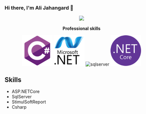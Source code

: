 ### Hi there, I'm Ali Jahangard 👋

<!--
**jahangard58/jahangard58** is a ✨ _special_ ✨ repository because its `README.md` (this file) appears on your GitHub profile.

Here are some ideas to get you started:

- 🔭 I’m currently working on ...
- 🌱 I’m currently learning ...
- 👯 I’m looking to collaborate on ...
- 🤔 I’m looking for help with ...
- 💬 Ask me about ...
- 📫 How to reach me: ...
- 😄 Pronouns: ...
- ⚡ Fun fact: ...
-->
<p align="center">
 <a href="https://linkedin.com/in/ali-jahangard-355929224/" target="_blank">
  <img src="https://img.icons8.com/fluent/60/000000/linkedin.png" />
 </a>
</p>

<p align="center"> 
 <strong>
  Professional skills
  </strong>
</p>

<p align="center"> 
  <img src="https://raw.githubusercontent.com/devicons/devicon/master/icons/csharp/csharp-original.svg" alt="csharp" width="100" height="100" />
  <img src="https://raw.githubusercontent.com/devicons/devicon/master/icons/dot-net/dot-net-original-wordmark.svg" alt="dotnet" width="100" height="100" />
  <img src="https://upload.wikimedia.org/wikipedia/de/8/8c/Microsoft_SQL_Server_Logo.svg" alt="sqlserver" width="100" height="100" />
  <img src="https://raw.githubusercontent.com/devicons/devicon/master/icons/dotnetcore/dotnetcore-original.svg" alt="dotnetcore" width="100" height="100" />
 
</p>



<div id="skills">
  <h2>Skills</h2>
  <ul>
    <li>ASP.NETCore</li>
    <li>SqlServer</li>
    <li>StimulSoftReport</li>
    <li>Csharp</li>
  </ul>
</div>
